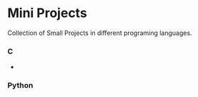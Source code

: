 # Mini Projects
Collection of Small Projects in different programing languages.
### C
- 
### Python
